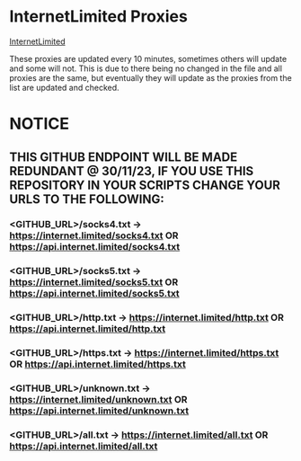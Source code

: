 ﻿# InternetLimited Proxies

[InternetLimited](https://internet.limited/)

These proxies are updated every 10 minutes, sometimes others will update and some will not. This is due to there being no changed in the file and all proxies are the same, but eventually they will update as the proxies from the list are updated and checked.

# NOTICE

## THIS GITHUB ENDPOINT WILL BE MADE REDUNDANT @ 30/11/23, IF YOU USE THIS REPOSITORY IN YOUR SCRIPTS CHANGE YOUR URLS TO THE FOLLOWING:

### <GITHUB_URL>/socks4.txt -> https://internet.limited/socks4.txt OR https://api.internet.limited/socks4.txt
### <GITHUB_URL>/socks5.txt -> https://internet.limited/socks5.txt OR https://api.internet.limited/socks5.txt
### <GITHUB_URL>/http.txt -> https://internet.limited/http.txt OR https://api.internet.limited/http.txt
### <GITHUB_URL>/https.txt -> https://internet.limited/https.txt OR https://api.internet.limited/https.txt
### <GITHUB_URL>/unknown.txt -> https://internet.limited/unknown.txt OR https://api.internet.limited/unknown.txt
### <GITHUB_URL>/all.txt -> https://internet.limited/all.txt OR https://api.internet.limited/all.txt
